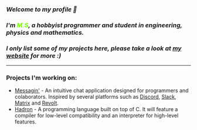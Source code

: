 ### *Welcome to my profile &#x1F44B;*
### *I'm <font color="#77ff00">M.S</font>, a hobbyist programmer and student in engineering, physics and mathematics.*
### *I only list some of my projects here, please take a look at [my website](https://ms.hadronlang.com) for more :)*

---

### Projects I'm working on:
- [Messagin'](https://github.com/messagin) - An intuitive chat application designed for programmers and colaborators. Inspired by several platforms such as [Discord](https://discord.com), [Slack](https://slack.com), [Matrix](https://matrix.org) and [Revolt](https://revolt.chat).
- [Hadron](https://hadronlang.com) - A programming language built on top of C. It will feature a compiler for low-level compatibility and an interpreter for high-level features.
<!-- - OS - Unfortunately I didn't come up with a name for this one yet. It's at very early stages of development and not published on github. I won't share any details for now :)

Why are you looking at the source?
In any case, well done, you found a project that I removed from my readme because the development is delayed...
You may come back here in one year... If you want... >:]
-->
